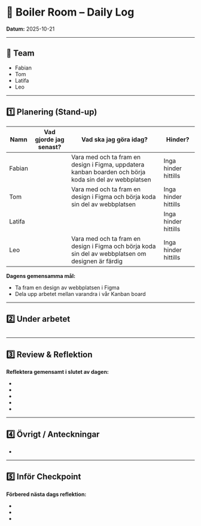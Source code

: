 # 🚧 Boiler Room – Daily Log

**Datum:** 2025-10-21

---

## 👥 Team

* Fabian
* Tom
* Latifa
* Leo

---

## 1️⃣ Planering (Stand-up)

| Namn | Vad gjorde jag senast? | Vad ska jag göra idag? | Hinder? |
| ---- | ---------------------- | ---------------------- | ------- |
| Fabian     |                        | Vara med och ta fram en design i Figma, uppdatera kanban boarden och börja koda sin del av webbplatsen                       | Inga hinder hittills |
| Tom     |                        | Vara med och ta fram en design i Figma och börja koda sin del av webbplatsen                       |Inga hinder hittills         |
| Latifa     |                        |                        | Inga hinder hittills        |
| Leo     |                        | Vara med och ta fram en design i Figma och börja koda sin del av webbplatsen om designen är färdig                       |Inga hinder hittills         |

**Dagens gemensamma mål:**

* Ta fram en design av webbplatsen i Figma
* Dela upp arbetet mellan varandra i vår Kanban board

---

## 2️⃣ Under arbetet

## 

## 

## 

---

## 3️⃣ Review & Reflektion

**Reflektera gemensamt i slutet av dagen:**

* 
* 
* 
* 
* 

---

## 4️⃣ Övrigt / Anteckningar

*

---

## 5️⃣ Inför Checkpoint

**Förbered nästa dags reflektion:**

* 
* 
* 